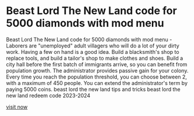 # Beast Lord The New Land code for 5000 diamonds with mod menu

Beast Lord The New Land code for 5000 diamonds with mod menu - Laborers are "unemployed" adult villagers who will do a lot of your dirty work. Having a few on hand is a good idea. Build a blacksmith's shop to replace tools, and build a tailor's shop to make clothes and shoes. Build a city hall before the first batch of immigrants arrive, so you can benefit from population growth. The administrator provides passive gain for your colony. Every time you reach the population threshold, you can choose between 2, with a maximum of 450 people. You can extend the administrator's term by paying 5000 coins. beast lord the new land tips and tricks beast lord the new land redeem code 2023-2024

[visit now](https://streamlink.to/jfcPBae)
